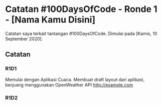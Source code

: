 # Catatan #100DaysOfCode - Ronde 1 - [Nama Kamu Disini]

Catatan saya terkait tantangan #100DaysOfCode. Dimulai pada [Kamis, 10 September 2020].

## Catatan

### R1D1 
Memulai dengan Aplikasi Cuaca. Membuat draft layout dari aplikasi, berjuang menggunakan OpenWeather API http://example.com

### R1D2
